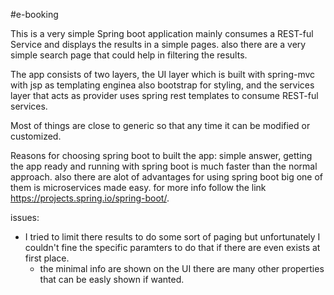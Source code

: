 #e-booking

This is a very simple Spring boot application mainly consumes a REST-ful Service and displays the results in a simple pages. also
there are a very simple search page that could help in filtering the results.

The app consists of two layers, the UI layer which is built with spring-mvc with jsp as templating enginea also bootstrap for styling, and the services
layer that acts as provider uses spring rest templates to consume REST-ful services.

Most of things are close to generic so that any time it can be modified or customized.

Reasons for choosing spring boot to built the app: simple answer, getting the app ready and running with spring boot is much faster than
the normal approach. also there are alot of advantages for using spring boot big one of them is microservices made easy. for more info
follow the link https://projects.spring.io/spring-boot/.

issues:
- I tried to limit there results to do some sort of paging but unfortunately I couldn't fine the specific paramters          to do that if there are even exists at first place.
  - the minimal info are shown on the UI there are many other properties that can be easly shown if wanted.
